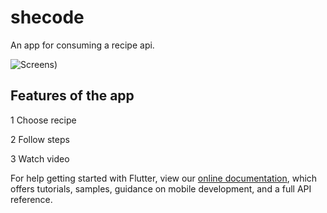 # shecode

An app for consuming a recipe api.


![Screens]([https://github.com/maqamylee0/SCAMP-C6-Assessment/blob/master/Mokoto%20Glitch%201.png))

## Features of the app
 
 1 Choose recipe

 2 Follow steps 
 
 3 Watch video 

For help getting started with Flutter, view our
[online documentation](https://flutter.dev/docs), which offers tutorials,
samples, guidance on mobile development, and a full API reference.
